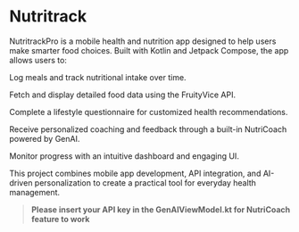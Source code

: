 ﻿# Nutritrack

 NutritrackPro is a mobile health and nutrition app designed to help users make smarter food choices. Built with Kotlin and Jetpack Compose, the app allows users to:

Log meals and track nutritional intake over time.

Fetch and display detailed food data using the FruityVice API.

Complete a lifestyle questionnaire for customized health recommendations.

Receive personalized coaching and feedback through a built-in NutriCoach powered by GenAI.

Monitor progress with an intuitive dashboard and engaging UI.

This project combines mobile app development, API integration, and AI-driven personalization to create a practical tool for everyday health management.

> **Please insert your API key in the GenAIViewModel.kt for NutriCoach feature to work**